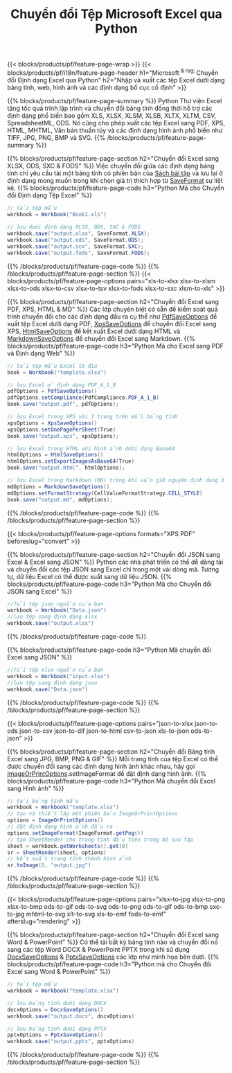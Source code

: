 ﻿---
title: Chuyển đổi Tệp Microsoft Excel qua Python 
url: /vi/python/conversion/
description: Chuyển đổi Excel XLS, XLSX, ODS, CSV sang PDF, XPS, HTML, JPEG, HTML và nhiều định dạng phổ biến khác chỉ với vài dòng mã Python.
---
{{< blocks/products/pf/feature-page-wrap >}}
{{< blocks/products/pf/i18n/feature-page-header h1="Microsoft <sup> & reg; </sup> Chuyển đổi Định dạng Excel qua Python" h2="Nhập và xuất các tệp Excel dưới dạng bảng tính, web, hình ảnh và các định dạng bố cục cố định" >}}

{{% blocks/products/pf/feature-page-summary %}}
Python Thư viện Excel tăng tốc quá trình lập trình và chuyển đổi bảng tính đồng thời hỗ trợ các định dạng phổ biến bao gồm XLS, XLSX, XLSM, XLSB, XLTX, XLTM, CSV, SpreadsheetML, ODS. Nó cũng cho phép xuất các tệp Excel sang PDF, XPS, HTML, MHTML, Văn bản thuần túy và các định dạng hình ảnh phổ biến như TIFF, JPG, PNG, BMP và SVG.
{{% /blocks/products/pf/feature-page-summary %}}

{{% blocks/products/pf/feature-page-section h2="Chuyển đổi Excel sang XLSX, ODS, SXC & FODS" %}}
Việc chuyển đổi giữa các định dạng bảng tính chỉ yêu cầu tải một bảng tính có phiên bản của [Sách bài tập](https://apireference.aspose.com/cells/python/asposecells.api/Workbook) và lưu lại ở định dạng mong muốn trong khi chọn giá trị thích hợp từ [SaveFormat](https://apireference.aspose.com/cells/python/asposecells.api/saveformat) sự liệt kê.
{{% blocks/products/pf/feature-page-code h3="Python Mã cho Chuyển đổi Định dạng Tệp Excel" %}}

```cs
// tải tệp mẫu
workbook = Workbook("Book1.xls")
  
// lưu dưới định dạng XLSX, ODS, SXC & FODS
workbook.save("output.xlsx", SaveFormat.XLSX);
workbook.save("output.ods", SaveFormat.ODS);
workbook.save("output.scx", SaveFormat.SXC);
workbook.save("output.fods", SaveFormat.FODS);

```
{{% /blocks/products/pf/feature-page-code %}}
{{% /blocks/products/pf/feature-page-section %}}
{{< blocks/products/pf/feature-page-options pairs="xls-to-xlsx xlsx-to-xlsm xlsx-to-ods xlsx-to-csv xlsx-to-tsv xlsx-to-fods xlsx-to-sxc xlsm-to-xls" >}}


{{% blocks/products/pf/feature-page-section h2="Chuyển đổi Excel sang PDF, XPS, HTML & MD" %}}
Các lớp chuyên biệt có sẵn để kiểm soát quá trình chuyển đổi cho các định dạng đầu ra cụ thể như [PdfSaveOptions](https://apireference.aspose.com/cells/python/asposecells.api/PdfSaveOptions) để xuất tệp Excel dưới dạng PDF, [XpsSaveOptions](https://apireference.aspose.com/cells/python/asposecells.api/XpsSaveOptions) để chuyển đổi Excel sang XPS, [HtmlSaveOptions](https://apireference.aspose.com/cells/python/asposecells.api/HtmlSaveOptions) để kết xuất Excel dưới dạng HTML và [MarkdownSaveOptions](https://apireference.aspose.com/cells/python/asposecells.api/MarkdownSaveOptions) để chuyển đổi Excel sang Markdown. 
{{% blocks/products/pf/feature-page-code h3="Python Mã cho Excel sang PDF và Định dạng Web" %}}

```cs
// tải tệp mẫu Excel từ đĩa
book = Workbook("template.xlsx")

// lưu Excel ở định dạng PDF_A_1_B
pdfOptions = PdfSaveOptions()
pdfOptions.setCompliance(PdfCompliance.PDF_A_1_B)
book.save("output.pdf", pdfOptions);

// lưu Excel trong XPS với 1 trang trên mỗi bảng tính
xpsOptions = XpsSaveOptions()
xpsOptions.setOnePagePerSheet(True)
book.save("output.xps", xpsOptions);

// lưu Excel trong HTML với hình ảnh dưới dạng Base64
htmlOptions = HtmlSaveOptions()
htmlOptions.setExportImagesAsBase64(True)
book.save("output.html", htmlOptions);

// lưu Excel trong Markdown (MD) trong khi vẫn giữ nguyên định dạng ô
mdOptions = MarkdownSaveOptions()
mdOptions.setFormatStrategy(CellValueFormatStrategy.CELL_STYLE)
book.save("output.md", mdOptions);

```
{{% /blocks/products/pf/feature-page-code %}}
{{% /blocks/products/pf/feature-page-section %}}

{{< blocks/products/pf/feature-page-options formats="XPS PDF" beforeslug="convert" >}}

{{% blocks/products/pf/feature-page-section h2="Chuyển đổi JSON sang Excel & Excel sang JSON" %}}
Python các nhà phát triển có thể dễ dàng tải và chuyển đổi các tệp JSON sang Excel chỉ trong một vài dòng mã. Tương tự, dữ liệu Excel có thể được xuất sang dữ liệu JSON.
{{% blocks/products/pf/feature-page-code h3="Python Mã cho Chuyển đổi JSON sang Excel" %}}
```cs
//Tải tệp json nguồn của bạn
workbook = Workbook("Data.json")
//lưu tệp sang định dạng xlsx
workbook.save("output.xlsx")

```
{{% /blocks/products/pf/feature-page-code %}}

{{% blocks/products/pf/feature-page-code h3="Python Mã chuyển đổi Excel sang JSON" %}}
```cs
//Tải tệp xlsx nguồn của bạn
workbook = Workbook("input.xlsx")
//lưu tệp sang định dạng json
workbook.save("Data.json")

```
{{% /blocks/products/pf/feature-page-code %}}
{{% /blocks/products/pf/feature-page-section %}}

{{< blocks/products/pf/feature-page-options pairs="json-to-xlsx json-to-ods json-to-csv json-to-dif json-to-html csv-to-json xls-to-json ods-to-json" >}}

{{% blocks/products/pf/feature-page-section h2="Chuyển đổi Bảng tính Excel sang JPG, BMP, PNG & GIF" %}}
Mỗi trang tính của tệp Excel có thể được chuyển đổi sang các định dạng hình ảnh khác nhau, hãy gọi [ImageOrPrintOptions](https://apireference.aspose.com/cells/python/asposecells.api/ImageOrPrintOptions).setImageFormat để đặt định dạng hình ảnh. 
{{% blocks/products/pf/feature-page-code h3="Python Mã chuyển đổi Excel sang Hình ảnh" %}}
```cs
// tải bảng tính mẫu
workbook = Workbook("template.xlsx")
// tạo và thiết lập một phiên bản ImageOrPrintOptions
options = ImageOrPrintOptions()
// đặt định dạng hình ảnh đầu ra
options.setImageFormat(ImageFormat.getPng())
// tạo SheetRender cho trang tính đầu tiên trong bộ sưu tập
sheet = workbook.getWorksheets().get(0)
sr = SheetRender(sheet, options)
// kết xuất trang tính thành hình ảnh
sr.toImage(0, "output.jpg")

```
{{% /blocks/products/pf/feature-page-code %}}
{{% /blocks/products/pf/feature-page-section %}}

{{< blocks/products/pf/feature-page-options pairs="xlsx-to-jpg xlsx-to-png xlsx-to-bmp ods-to-gif ods-to-svg ods-to-png ods-to-gif ods-to-bmp sxc-to-jpg mhtml-to-svg xlt-to-svg xls-to-emf fods-to-emf" afterslug="rendering" >}}

{{% blocks/products/pf/feature-page-section h2="Chuyển đổi Excel sang Word & PowerPoint" %}}
Có thể tải bất kỳ bảng tính nào và chuyển đổi nó sang các tệp Word DOCX & PowerPoint PPTX trong khi sử dụng [DocxSaveOptions](https://apireference.aspose.com/cells/python/asposecells.api/DocxSaveOptions) & [PptxSaveOptions](https://apireference.aspose.com/cells/python/asposecells.api/PptxSaveOptions) các lớp như minh họa bên dưới.
{{% blocks/products/pf/feature-page-code h3="Python mã cho Chuyển đổi Excel sang Word & PowerPoint" %}}
```cs
// tải tệp mẫu
workbook = Workbook("template.xlsx")

// lưu bảng tính dưới dạng DOCX
docxOptions = DocxSaveOptions()
workbook.save("output.docx", docxOptions)

// lưu bảng tính dưới dạng PPTX
pptxOptions = PptxSaveOptions()
workbook.save("output.pptx", pptxOptions)

```
{{% /blocks/products/pf/feature-page-code %}}
{{% /blocks/products/pf/feature-page-section %}}